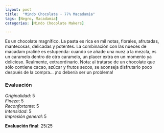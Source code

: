 ```yaml
---
layout: post
title:  "Mindo Chocolate - 77% Macadamia"
tags: [Negro, Macadamia] 
categories: [Mindo Chocolate Makers]

---
```


Es un chocolate magnífico. La pasta es rica en mil notas, florales, afrutadas, mantecosas, delicadas y potentes. La combinación con las nueces de macadam praliné es estupenda: cuando se añade una nuez a la mezcla, es un caramelo dentro de otro caramelo, un placer extra en un momento ya delicioso.
Realmente, extraordinario.
Nota: al tratarse de un chocolate que sólo contiene cacao, azúcar y frutos secos, se aconseja disfrutarlo poco después de la compra... ¡no debería ser un problema!

### Evaluación

_Originalidad_: 5  
_Fineza_: 5  
_Reconfortante_: 5  
_Intensidad_: 5  
_Impresión general_: 5

**Evaluación final**: 25/25
